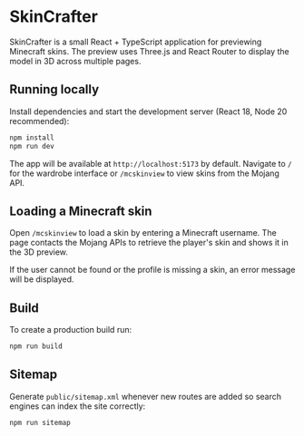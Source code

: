 # SkinCrafter

SkinCrafter is a small React + TypeScript application for previewing Minecraft skins. The preview uses Three.js and React Router to display the model in 3D across multiple pages.

## Running locally

Install dependencies and start the development server (React 18, Node 20 recommended):

```bash
npm install
npm run dev
```

The app will be available at `http://localhost:5173` by default.
Navigate to `/` for the wardrobe interface or `/mcskinview` to view skins from the Mojang API.

## Loading a Minecraft skin

Open `/mcskinview` to load a skin by entering a Minecraft username. The page contacts the Mojang APIs to retrieve the player's skin and shows it in the 3D preview.

If the user cannot be found or the profile is missing a skin, an error message will be displayed.

## Build

To create a production build run:

```bash
npm run build
```

## Sitemap

Generate `public/sitemap.xml` whenever new routes are added so search engines can
index the site correctly:

```bash
npm run sitemap
```
